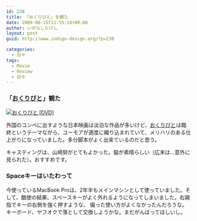 ```yaml
---
id: 238
title: 「おくりびと」を観た
date: 2009-06-15T11:55:14+00:00
author: いがらしたけし
layout: post
guid: http://www.indigo-design.org/?p=238

categories:
  - 日々
tags:
  - Movie
  - Review
  - 日々
---
```

### 「[おくりびと](http://www.amazon.co.jp/gp/product/B001Q2HNOW?ie=UTF8&tag=kamiigusajiko-22&linkCode=as2&camp=247&creative=7399&creativeASIN=B001Q2HNOW)<img style="border:none !important;margin:0px !important" src="http://www.assoc-amazon.jp/e/ir?t=kamiigusajiko-22&l=as2&o=9&a=B001Q2HNOW" border="0" alt="" width="1" height="1" />」観た

<a href="http://www.amazon.co.jp/%E3%81%8A%E3%81%8F%E3%82%8A%E3%81%B3%E3%81%A8-DVD-%E6%BB%9D%E7%94%B0%E6%B4%8B%E4%BA%8C%E9%83%8E/dp/B001Q2HNOW%3FSubscriptionId%3D0G91FPYVW6ZGWBH4Y9G2%26tag%3Dkamiigusajiko-22%26linkCode%3Dxm2%26camp%3D2025%26creative%3D165953%26creativeASIN%3DB001Q2HNOW" target="_top"><img src="http://images-jp.amazon.com/images/P/B001Q2HNOW.09.TZZZZZZZ.jpg" border="0" alt="おくりびと [DVD]" /></a><img src="http://www.assoc-amazon.jp/e/ir?t=kamiigusajiko-22&l=ur2&o=9" border="0" alt="" width="1" height="1" />

外国のコンペに出すような日本映画は淡泊な作品が多いけど、[おくりびと](http://www.amazon.co.jp/gp/product/B001Q2HNOW?ie=UTF8&tag=kamiigusajiko-22&linkCode=as2&camp=247&creative=7399&creativeASIN=B001Q2HNOW)<img style="border:none !important;margin:0px !important" src="http://www.assoc-amazon.jp/e/ir?t=kamiigusajiko-22&l=as2&o=9&a=B001Q2HNOW" border="0" alt="" width="1" height="1" />は臨終というテーマながら、ユーモアが適度に織り込まれていて、メリハリのある仕上がりになっていました。多分脚本がよく出来ているのだと思う。

キャスティングは、山崎努がとてもよかった。脇が素晴らしい（広末は…意外に見られた）。おすすめです。

### Spaceキーはいたわって

今使っているMacBook Proは、2年半もメインマシンとして使っていました。そして、酷使の結果、スペースキーがよく外れるようになってしまいました。右親指でキーの右側を強く押すような、 偏った使い方がよくなかったんだろうな。キーボード、ヤフオクで落として交換しようかな。まだがんばってほしいし。

